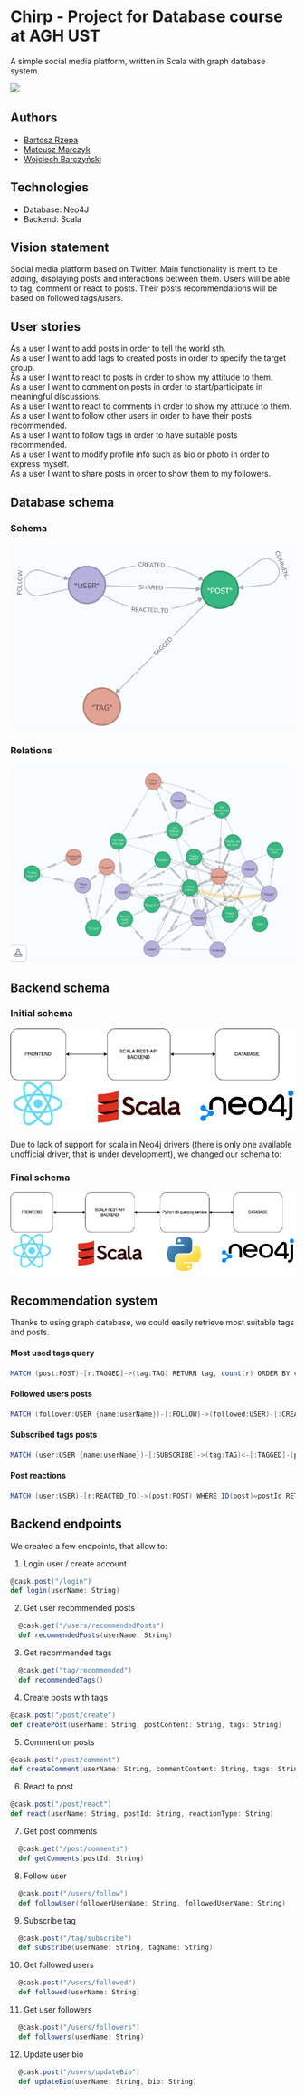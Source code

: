 # Chirp - Project for Database course at AGH UST

A simple social media platform, written in Scala with graph database system.

<img src="https://user-images.githubusercontent.com/104033489/234817071-b00870ba-83d5-4e75-9cfa-b0ef01bb2e59.png" width="500">

## Authors

- [Bartosz Rzepa](https://github.com/brzep)
- [Mateusz Marczyk](https://github.com/fantomx775)
- [Wojciech Barczyński](https://github.com/WojciechBarczynski)

## Technologies

- Database: Neo4J
- Backend: Scala

## Vision statement

Social media platform based on Twitter. Main functionality is ment to be adding, displaying posts and interactions between them. Users will be able to tag, comment or react to posts. Their posts recommendations will be based on followed tags/users.

## User stories

As a user I want to add posts in order to tell the world sth. </br>
As a user I want to add tags to created posts in order to specify the target group. </br>
As a user I want to react to posts in order to show my attitude to them. </br>
As a user I want to comment on posts in order to start/participate in meaningful discussions. </br>
As a user I want to react to comments in order to show my attitude to them. </br>
As a user I want to follow other users in order to have their posts recommended. </br>
As a user I want to follow tags in order to have suitable posts recommended. </br>
As a user I want to modify profile info such as bio or photo in order to express myself. </br>
As a user I want to share posts in order to show them to my followers. </br>

## Database schema
### Schema
![image](assets/database_schema.png)

### Relations
![image](assets/relations.png)
## Backend schema

### Initial schema

![image](assets/initial_backend_schema.png)

Due to lack of support for scala in Neo4j drivers (there is only one available unofficial driver, that is under development), we changed our schema to:

### Final schema

![image](assets/new_backend_schema.png)

## Recommendation system

Thanks to using graph database, we could easily retrieve most suitable tags and posts.

#### Most used tags query

```scala
MATCH (post:POST)-[r:TAGGED]->(tag:TAG) RETURN tag, count(r) ORDER BY count(r) DESC LIMIT 10;
```

#### Followed users posts

```scala
MATCH (follower:USER {name:userName})-[:FOLLOW]->(followed:USER)-[:CREATED]->(post:POST) RETURN post;
```

#### Subscribed tags posts

```scala
MATCH (user:USER {name:userName})-[:SUBSCRIBE]->(tag:TAG)<-[:TAGGED]-(post:POST) RETURN post;
```

#### Post reactions

```scala
MATCH (user:USER)-[r:REACTED_TO]->(post:POST) WHERE ID(post)=postId RETURN count(r);
```

## Backend endpoints

We created a few endpoints, that allow to:

1. Login user / create account

```scala
@cask.post("/login")
def login(userName: String)
```

2. Get user recommended posts

```scala
  @cask.get("/users/recommendedPosts")
  def recommendedPosts(userName: String)
```

3. Get recommended tags

```scala
  @cask.get("tag/recommended")
  def recommendedTags()
```

4. Create posts with tags

```scala
@cask.post("/post/create")
def createPost(userName: String, postContent: String, tags: String)
```

5. Comment on posts

```scala
@cask.post("/post/comment")
def createComment(userName: String, commentContent: String, tags: String, postId: String)
```

6. React to post

```scala
@cask.post("/post/react")
def react(userName: String, postId: String, reactionType: String)
```

7. Get post comments

```scala
  @cask.get("/post/comments")
  def getComments(postId: String)
```

8. Follow user

```scala
  @cask.post("/users/follow")
  def followUser(followerUserName: String, followedUserName: String)
```

9. Subscribe tag

```scala
  @cask.post("/tag/subscribe")
  def subscribe(userName: String, tagName: String)
```

10. Get followed users

```scala
  @cask.post("/users/followed")
  def followed(userName: String)
```

11. Get user followers

```scala
  @cask.post("/users/followers")
  def followers(userName: String)
```

12. Update user bio

```scala
  @cask.post("/users/updateBio")
  def updateBio(userName: String, bio: String)
```
